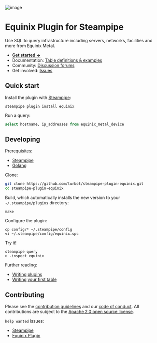 ![image](https://hub.steampipe.io/images/plugins/turbot/equinix-social-graphic.png)

# Equinix Plugin for Steampipe

Use SQL to query infrastructure including servers, networks, facilities and more from Equinix Metal.

* **[Get started →](https://hub.steampipe.io/plugins/turbot/equinix)**
* Documentation: [Table definitions & examples](https://hub.steampipe.io/plugins/turbot/equinix/tables)
* Community: [Discussion forums](https://github.com/turbot/steampipe/discussions)
* Get involved: [Issues](https://github.com/turbot/steampipe-plugin-equinix/issues)

## Quick start

Install the plugin with [Steampipe](https://steampipe.io):
```shell
steampipe plugin install equinix
```

Run a query:
```sql
select hostname, ip_addresses from equinix_metal_device
```

## Developing

Prerequisites:
- [Steampipe](https://steampipe.io/downloads)
- [Golang](https://golang.org/doc/install)

Clone:

```sh
git clone https://github.com/turbot/steampipe-plugin-equinix.git
cd steampipe-plugin-equinix
```

Build, which automatically installs the new version to your `~/.steampipe/plugins` directory:
```
make
```

Configure the plugin:
```
cp config/* ~/.steampipe/config
vi ~/.steampipe/config/equinix.spc
```

Try it!
```
steampipe query
> .inspect equinix
```

Further reading:
* [Writing plugins](https://steampipe.io/docs/develop/writing-plugins)
* [Writing your first table](https://steampipe.io/docs/develop/writing-your-first-table)

## Contributing

Please see the [contribution guidelines](https://github.com/turbot/steampipe/blob/main/CONTRIBUTING.md) and our [code of conduct](https://github.com/turbot/steampipe/blob/main/CODE_OF_CONDUCT.md). All contributions are subject to the [Apache 2.0 open source license](https://github.com/turbot/steampipe-plugin-equinix/blob/main/LICENSE).

`help wanted` issues:
- [Steampipe](https://github.com/turbot/steampipe/labels/help%20wanted)
- [Equinix Plugin](https://github.com/turbot/steampipe-plugin-equinix/labels/help%20wanted)
